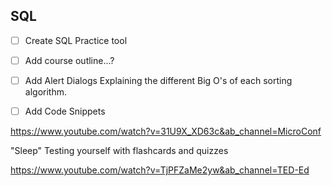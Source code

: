 ## SQL

- [ ] Create SQL Practice tool
- [ ] Add course outline...?

- [ ] Add Alert Dialogs Explaining the different Big O's of each sorting algorithm.
- [ ] Add Code Snippets

https://www.youtube.com/watch?v=31U9X_XD63c&ab_channel=MicroConf

"Sleep"
Testing yourself with flashcards and quizzes

https://www.youtube.com/watch?v=TjPFZaMe2yw&ab_channel=TED-Ed
